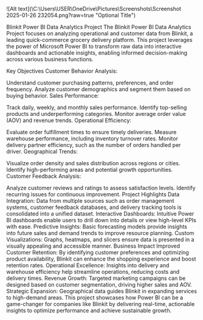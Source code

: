 



![Alt text](\C:\Users\USER\OneDrive\Pictures\Screenshots\Screenshot 2025-01-26 232054.png?raw=true "Optional Title")

Blinkit Power BI Data Analytics Project
The Blinkit Power BI Data Analytics Project focuses on analyzing operational and customer data from Blinkit, a leading quick-commerce grocery delivery platform. This project leverages the power of Microsoft Power BI to transform raw data into interactive dashboards and actionable insights, enabling informed decision-making across various business functions.

Key Objectives
Customer Behavior Analysis:

Understand customer purchasing patterns, preferences, and order frequency.
Analyze customer demographics and segment them based on buying behavior.
Sales Performance:

Track daily, weekly, and monthly sales performance.
Identify top-selling products and underperforming categories.
Monitor average order value (AOV) and revenue trends.
Operational Efficiency:

Evaluate order fulfillment times to ensure timely deliveries.
Measure warehouse performance, including inventory turnover rates.
Monitor delivery partner efficiency, such as the number of orders handled per driver.
Geographical Trends:

Visualize order density and sales distribution across regions or cities.
Identify high-performing areas and potential growth opportunities.
Customer Feedback Analysis:

Analyze customer reviews and ratings to assess satisfaction levels.
Identify recurring issues for continuous improvement.
Project Highlights
Data Integration: Data from multiple sources such as order management systems, customer feedback databases, and delivery tracking tools is consolidated into a unified dataset.
Interactive Dashboards: Intuitive Power BI dashboards enable users to drill down into details or view high-level KPIs with ease.
Predictive Insights: Basic forecasting models provide insights into future sales and demand trends to improve resource planning.
Custom Visualizations: Graphs, heatmaps, and slicers ensure data is presented in a visually appealing and accessible manner.
Business Impact
Improved Customer Retention: By identifying customer preferences and optimizing product availability, Blinkit can enhance the shopping experience and boost retention rates.
Operational Excellence: Insights into delivery and warehouse efficiency help streamline operations, reducing costs and delivery times.
Revenue Growth: Targeted marketing campaigns can be designed based on customer segmentation, driving higher sales and AOV.
Strategic Expansion: Geographical data guides Blinkit in expanding services to high-demand areas.
This project showcases how Power BI can be a game-changer for companies like Blinkit by delivering real-time, actionable insights to optimize performance and achieve sustainable growth.
